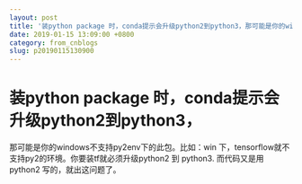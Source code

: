 ```yaml
---
layout: post
title: '装python package 时，conda提示会升级python2到python3，那可能是你的windows不支持py2env下的此包。'
date: 2019-01-15 13:09:00 +0800
category: from_cnblogs
slug: p20190115130900
---
```

# 装python package 时，conda提示会升级python2到python3，

那可能是你的windows不支持py2env下的此包。比如：win 下，tensorflow就不支持py2的环境。你要装tf就必须升级python2 到 python3. 而代码又是用python2 写的，就出这问题了。